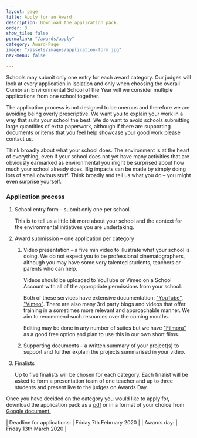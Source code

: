 ```yaml
---
layout: page
title: Apply for an Award
description: Download the application pack.
order: 3
show_tile: false
permalink: "/awards/apply"
category: Award-Page
image: "/assets/images/application-form.jpg"
nav-menu: false

---
```

Schools may submit only one entry for each award category. Our judges will look at every application in isolation and only when choosing the overall Cumbrian Environmental School of the Year will we consider multiple applications from one school together.

The application process is not designed to be onerous and therefore we are avoiding being overly prescriptive. We want you to explain your work in a way that suits your school the best. We do want to avoid schools submitting large quantities of extra paperwork, although if there are supporting documents or items that you feel help showcase your good work please contact us.

Think broadly about what your school does. The environment is at the heart of everything, even if your school does not yet have many activities that are obviously earmarked as environmental you might be surprised about how much your school already does. Big impacts can be made by simply doing lots of small obvious stuff. Think broadly and tell us what you do – you might even surprise yourself.

### Application process

1. School entry form – submit only one per school.

   This is to tell us a little bit more about your school and the context for the environmental initiatives you are undertaking.
2. Award submission – one application per category
   1. Video presentation – a five min video to illustrate what your school is doing. We do not expect you to be professional cinematographers, although you may have some very talented students, teachers or parents who can help.

      Videos should be uploaded to YouTube or Vimeo on a School Account with all of the appropriate permissions from your school.

      Both of these services have extensive documentation: ["YouTube"](https://support.google.com/youtube/answer/57407?hl=en-GB&ref_topic=9257439),
      ["Vimeo"](https://help.vimeo.com/hc/en-us/categories/201496018-Uploading-to-Vimeo).  There are also many 3rd party blogs and videos that offer training in a sometimes more relevant and approachable manner.  We aim to recommend such resources over the coming months.

      Editing may be done in any number of suites but we have ["Filmora"](https://filmora.wondershare.com/) as a good free option and plan to use this in our own short films.
   2. Supporting documents – a written summary of your project(s) to support and further explain the projects summarised in your video.
3. Finalists

   Up to five finalists will be chosen for each category. Each finalist will be asked to form a presentation team of one teacher and up to three students and present live to the judges on Awards Day.

Once you have decided on the category you would like to apply for, download the application pack as a [pdf](https://app.forestry.io/sites/owrg3eggokqd3w/body-media//assets/images/application-form.pdf) or in a format of your choice from [Google document.](https://docs.google.com/document/d/1DzWjd1bNIjAkNYeFtGmWbNMDkVqrWVVari4ANgWFito/edit?usp=sharing) 

| Deadline for applications: | Friday 7th February 2020 |
| Awards day: | Friday 13th March 2020 |
